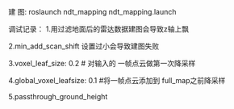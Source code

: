 ﻿建 图: roslaunch ndt_mapping ndt_mapping.launch

调试记录： 1.用过滤地面后的雷达数据建图会导致z轴上飘

2.min_add_scan_shift 设置过小会导致建图失败

3.voxel_leaf_size: 0.2 # 对输入的 一帧点云做第一次降采样

4.global_voxel_leafsize: 0.1 #将一帧点云添加到 full_map之前降采样

5.passthrough_ground_height
